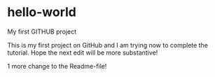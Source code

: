 # hello-world
My first GITHUB project

This is my first project on GitHub and I am trying now to complete the tutorial. Hope the next edit will be more substantive!

1 more change to the Readme-file!
